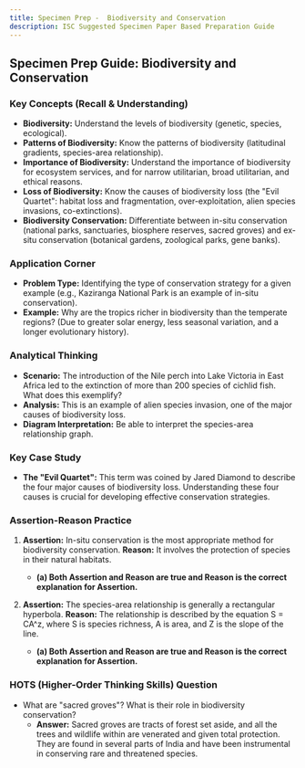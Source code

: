 ```yaml
---
title: Specimen Prep -  Biodiversity and Conservation
description: ISC Suggested Specimen Paper Based Preparation Guide
---
```


## Specimen Prep Guide: Biodiversity and Conservation

### Key Concepts (Recall & Understanding)

*   **Biodiversity:** Understand the levels of biodiversity (genetic, species, ecological).
*   **Patterns of Biodiversity:** Know the patterns of biodiversity (latitudinal gradients, species-area relationship).
*   **Importance of Biodiversity:** Understand the importance of biodiversity for ecosystem services, and for narrow utilitarian, broad utilitarian, and ethical reasons.
*   **Loss of Biodiversity:** Know the causes of biodiversity loss (the "Evil Quartet": habitat loss and fragmentation, over-exploitation, alien species invasions, co-extinctions).
*   **Biodiversity Conservation:** Differentiate between in-situ conservation (national parks, sanctuaries, biosphere reserves, sacred groves) and ex-situ conservation (botanical gardens, zoological parks, gene banks).

### Application Corner

*   **Problem Type:** Identifying the type of conservation strategy for a given example (e.g., Kaziranga National Park is an example of in-situ conservation).
*   **Example:** Why are the tropics richer in biodiversity than the temperate regions? (Due to greater solar energy, less seasonal variation, and a longer evolutionary history).

### Analytical Thinking

*   **Scenario:** The introduction of the Nile perch into Lake Victoria in East Africa led to the extinction of more than 200 species of cichlid fish. What does this exemplify?
*   **Analysis:** This is an example of alien species invasion, one of the major causes of biodiversity loss.
*   **Diagram Interpretation:** Be able to interpret the species-area relationship graph.

### Key Case Study

*   **The "Evil Quartet":** This term was coined by Jared Diamond to describe the four major causes of biodiversity loss. Understanding these four causes is crucial for developing effective conservation strategies.

### Assertion-Reason Practice

1.  **Assertion:** In-situ conservation is the most appropriate method for biodiversity conservation.
    **Reason:** It involves the protection of species in their natural habitats.
    *   **(a) Both Assertion and Reason are true and Reason is the correct explanation for Assertion.**

2.  **Assertion:** The species-area relationship is generally a rectangular hyperbola.
    **Reason:** The relationship is described by the equation S = CA^z, where S is species richness, A is area, and Z is the slope of the line.
    *   **(a) Both Assertion and Reason are true and Reason is the correct explanation for Assertion.**

### HOTS (Higher-Order Thinking Skills) Question

*   What are "sacred groves"? What is their role in biodiversity conservation?
    *   **Answer:** Sacred groves are tracts of forest set aside, and all the trees and wildlife within are venerated and given total protection. They are found in several parts of India and have been instrumental in conserving rare and threatened species.
